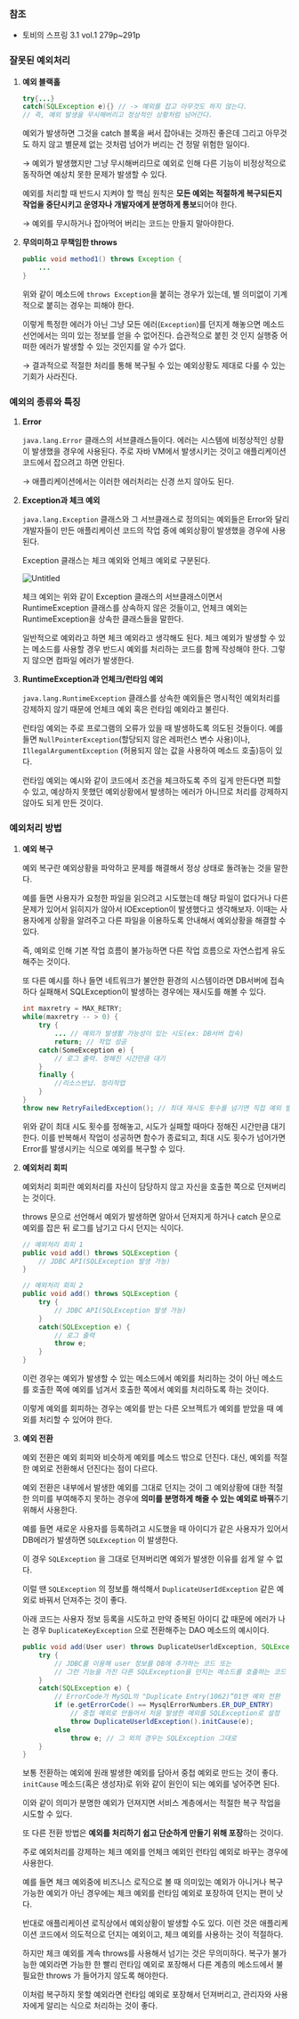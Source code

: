 ### 참조

- 토비의 스프링 3.1 vol.1 279p~291p

### 잘못된 예외처리

1. **예외 블랙홀**
    
    ```java
    try{...}
    catch(SQLException e){} // -> 예외를 잡고 아무것도 하지 않는다.
    // 즉, 예외 발생을 무시해버리고 정상적인 상황처럼 넘어간다.
    ```
    
    예외가 발생하면 그것을 catch 블록을 써서 잡아내는 것까진 좋은데 그리고 아무것도 하지 않고 별문제 없는 것처럼 넘어가 버리는 건 정말 위험한 일이다.
    
    → 예외가 발생했지만 그냥 무시해버리므로 예외로 인해 다른 기능이 비정상적으로 동작하면 예상치 못한 문제가 발생할 수 있다.
    
    예외를 처리할 때 반드시 지켜야 할 핵심 원칙은 **모든 예외는 적절하게 복구되든지 작업을 중단시키고 운영자나 개발자에게 분명하게 통보**되어야 한다.
    
    → 예외를 무시하거나 잡아먹어 버리는 코드는 만들지 말아야한다.
    
2. **무의미하고 무책임한 throws**
    
    ```java
    public void method1() throws Exception {
    	...
    }
    ```
    
    위와 같이 메소드에 `throws Exception`을 붙히는 경우가 있는데, 별 의미없이 기계적으로 붙히는 경우는 피해야 한다.
    
    이렇게 특정한 에러가 아닌 그냥 모든 에러(`Exception`)를 던지게 해놓으면 메소드 선언에서는 의미 있는 정보를 얻을 수 없어진다. 습관적으로 붙힌 것 인지 실행중 어떠한 에러가 발생할 수 있는 것인지를 알 수가 없다.
    
    → 결과적으로 적절한 처리를 통해 복구될 수 있는 예외상황도 제대로 다룰 수 있는 기회가 사라진다.
    

### 예외의 종류와 특징

1. **Error**
    
    `java.lang.Error` 클래스의 서브클래스들이다. 에러는 시스템에 비정상적인 상황이 발생했을 경우에 사용된다. 주로 자바 VM에서 발생시키는 것이고 애플리케이션 코드에서 잡으려고 하면 안된다.
    
    → 애플리케이션에서는 이러한 에러처리는 신경 쓰지 않아도 된다.
    
2. **Exception과 체크 예외**
    
    `java.lang.Exception` 클래스와 그 서브클래스로 정의되는 예외들은 Error와 달리 개발자들이 만든 애플리케이션 코드의 작업 중에 예외상황이 발생했을 경우에 사용된다.
    
    Exception 클래스는 체크 예외와 언체크 예외로 구분된다.
    
    ![Untitled](https://s3-us-west-2.amazonaws.com/secure.notion-static.com/f13a6071-3442-4375-ba8c-134e28e75f2a/Untitled.png)
    
    체크 예외는 위와 같이 Exception 클래스의 서브클래스이면서 RuntimeException 클래스를 상속하지 않은 것들이고, 언체크 예외는 RuntimeException을 상속한 클래스들을 말한다.
    
    일반적으로 예외라고 하면 체크 예외라고 생각해도 된다. 체크 예외가 발생할 수 있는 메소드를 사용할 경우 반드시 예외를 처리하는 코드를 함께 작성해야 한다. 그렇지 않으면 컴파일 에러가 발생한다.
    
3. **RuntimeException과 언체크/런타임 예외**
    
    `java.lang.RuntimeException` 클래스를 상속한 예외들은 명시적인 예외처리를 강제하지 않기 때문에 언체크 예외 혹은 런타임 예외라고 불린다.
    
    런타임 예외는 주로 프로그램의 오류가 있을 때 발생하도록 의도된 것들이다. 예를 들면 `NullPointerException`(할당되지 않은 레퍼런스 변수 사용)이나, `IllegalArgumentException` (허용되지 않는 값을 사용하여 메소드 호출)등이 있다.
    
    런타임 예외는 예시와 같이 코드에서 조건을 체크하도록 주의 깊게 만든다면 피할 수 있고, 예상하지 못했던 예외상황에서 발생하는 에러가 아니므로 처리를 강제하지 않아도 되게 만든 것이다.
    

### 예외처리 방법

1. **예외 복구**
    
    예외 복구란 예외상황을 파악하고 문제를 해결해서 정상 상태로 돌려놓는 것을 말한다.
    
    예를 들면 사용자가 요청한 파일을 읽으려고 시도했는데 해당 파일이 없다거나 다른 문제가 있어서 읽히지가 않아서 IOException이 발생했다고 생각해보자. 이때는 사용자에게 상황을 알려주고 다른 파일을 이용하도록 안내해서 예외상황을 해결할 수 있다.
    
    즉, 예외로 인해 기본 작업 흐름이 불가능하면 다른 작업 흐름으로 자연스럽게 유도해주는 것이다.
    
    또 다른 예시를 하나 들면 네트워크가 불안한 환경의 시스템이라면 DB서버에 접속하다 실패해서 SQLException이 발생하는 경우에는 재시도를 해볼 수 있다.
    
    ```java
    int maxretry = MAX_RETRY;
    while(maxretry -- > 0) {
    	try {
    		... // 예외가 발생활 가능성이 있는 시도(ex: DB서버 접속)
    		return; // 작업 성공
    	catch(SomeException e) {
    		// 로그 출력. 정해진 시간만큼 대기
    	}
    	finally {
    		//리소스반납. 정리작업
    	}
    }
    throw new RetryFailedException(); // 최대 재시도 횟수를 넘기면 직접 예외 발생
    ```
    
    위와 같이 최대 시도 횟수를 정해놓고, 시도가 실패할 때마다 정해진 시간만큼 대기한다. 이를 반복해서 작업이 성공하면 함수가 종료되고, 최대 시도 횟수가 넘어가면 Error를 발생시키는 식으로 예외를 복구할 수 있다.
    
2. **예외처리 회피**
    
    예외처리 회피란 예외처리를 자신이 담당하지 않고 자신을 호출한 쪽으로 던져버리는 것이다.
    
    throws 문으로 선언해서 예외가 발생하면 알아서 던져지게 하거나 catch 문으로 예외를 잡은 뒤 로그를 남기고 다시 던지는 식이다.
    
    ```java
    // 예외처리 회피 1
    public void add() throws SQLException {
    	// JDBC API(SQLException 발생 가능)
    }
    
    // 예외처리 회피 2
    public void add() throws SQLException {
    	try {
    		// JDBC API(SQLException 발생 가능)
    	}
    	catch(SQLException e) {
    		// 로그 출력
    		throw e;
    	}
    }
    ```
    
    이런 경우는 예외가 발생할 수 있는 메소드에서 예외를 처리하는 것이 아닌 메소드를 호출한 쪽에 예외를 넘겨서 호출한 쪽에서 예외를 처리하도록 하는 것이다.
    
    이렇게 예외를 회피하는 경우는 예외를 받는 다른 오브젝트가 예외를 받았을 때 예외를 처리할 수 있어야 한다.
    
3. **예외 전환**
    
    예외 전환은 예외 회피와 비슷하게 예외를 메소드 밖으로 던진다. 대신, 예외를 적절한 예외로 전환해서 던진다는 점이 다르다.
    
    예외 전환은 내부에서 발생한 예외를 그대로 던지는 것이 그 예외상황에 대한 적절한 의미를 부여해주지 못하는 경우에 **의미를 분명하게 해줄 수 있는 예외로 바꿔**주기 위해서 사용한다.
    
    예를 들면 새로운 사용자를 등록하려고 시도했을 때 아이디가 같은 사용자가 있어서 DB에러가 발생하면 `SQLException` 이 발생한다.
    
    이 경우 `SQLException` 을 그대로 던져버리면 예외가 발생한 이유를 쉽게 알 수 없다.
    
    이럴 땐 `SQLException` 의 정보를 해석해서 `DuplicateUserIdException` 같은 예외로 바꿔서 던져주는 것이 좋다.
    
    아래 코드는 사용자 정보 등록을 시도하고 만약 중복된 아이디 값 때문에 에러가 나는 경우 `DuplicateKeyException` 으로 전환해주는 DAO 메소드의 예시이다.
    
    ```java
    public void add(User user) throws DuplicateUserldException, SQLException {
    	try {
    		// JDBC를 이용해 user 정보를 DB에 추가하는 코드 또는
    		// 그런 기능을 가진 다른 SQLException을 던지는 메소드를 호출하는 코드
    	}
    	catch(SQLException e) {
    		// ErrorCode가 MySQL의 "Duplicate Entry(1062)“01면 예외 전환
    		if (e.getErrorCode() == MysqlErrorNumbers.ER_DUP_ENTRY)
    			// 중첩 예외로 만들어서 처음 발생한 예외를 SQLException로 설정
    			throw DuplicateUserldException().initCause(e);
    		else
    			throw e; // 그 외의 경우는 SQLException 그대로
    	}
    }
    ```
    
    보통 전환하는 예외에 원래 발생한 예외를 담아서 중첩 예외로 만드는 것이 좋다. `initCause` 메소드(혹은 생성자)로 위와 같이 원인이 되는 예외를 넣어주면 된다.
    
    이와 같이 의미가 분명한 예외가 던져지면 서비스 계층에서는 적절한 복구 작업을 시도할 수 있다.
    
    또 다른 전환 방법은 **예외를 처리하기 쉽고 단순하게 만들기 위해 포장**하는 것이다.
    
    주로 예외처리를 강제하는 체크 예외를 언체크 예외인 런타임 예외로 바꾸는 경우에 사용한다.
    
    예를 들면 체크 예외중에 비즈니스 로직으로 볼 때 의미있는 예외가 아니거나 복구 가능한 예외가 아닌 경우에는 체크 예외를 런타임 예외로 포장하여 던지는 편이 낫다.
    
    반대로 애플리케이션 로직상에서 예외상황이 발생할 수도 있다. 이런 것은 애플리케이션 코드에서 의도적으로 던지는 예외이고, 체크 예외를 사용하는 것이 적절하다.
    
    하지만 체크 예외를 계속 throws를 사용해서 넘기는 것은 무의미하다. 복구가 불가능한 예외라면 가능한 한 빨리 런타임 예외로 포장해서 다른 계층의 메소드에서 불필요한 throws 가 들어가지 않도록 해야한다.
    
    이처럼 복구하지 못할 예외라면 런타임 예외로 포장해서 던져버리고, 관리자와 사용자에게 알리는 식으로 처리하는 것이 좋다.
